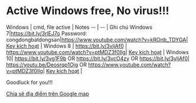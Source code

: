 # Active Windows free, No virus!!!
 
Windows | cmd, file active | Notes
-- | -- | Ghi chú
Windows 7|https://bit.ly/3rlEJ7o Password: congdongbatdongsan|https://www.youtube.com/watch?v=kROnb_TDYGA| [Key kích hoạt](https://bsthanh-my.sharepoint.com/:w:/g/personal/laptopxiaomi_bsthanh_tk/EZNu-FWh1ktMuDX1Q3Lxl7gBlAk9Ew41Uz9hgbJTKONH0g?e=8r8jxd) |
Windows 8 | https://bit.ly/3vljAf0 | https://www.youtube.com/watch?v=ptMDZ3f0Ilg| [Key kích hoạt](https://bsthanh-my.sharepoint.com/:w:/g/personal/laptopxiaomi_bsthanh_tk/EQ2KtidTrTFDj0cM-F2xjIQBTXkFUWK7EmrV7g1k12m3aA?e=53kekT) |
Windows 10| https://bit.ly/3vg1F9b OR https://bit.ly/3vcO4zy OR https://bit.ly/3vljAf0| https://youtu.be/Deosrqp1Ojg OR https://www.youtube.com/watch?v=ptMDZ3f0Ilg| [Key kích hoạt](https://bsthanh-my.sharepoint.com/:w:/g/personal/laptopxiaomi_bsthanh_tk/EXlDc9qUX1xIuZlPgGtuKi4BQBWK_HrC2zbu5vqppDphgg?e=hmtL3P) |

Goodluck for you!!!

[Chia sẽ địa điểm trên Google map](https://goo.gl/maps/ZAzVMCgx4S4X4A55A)
